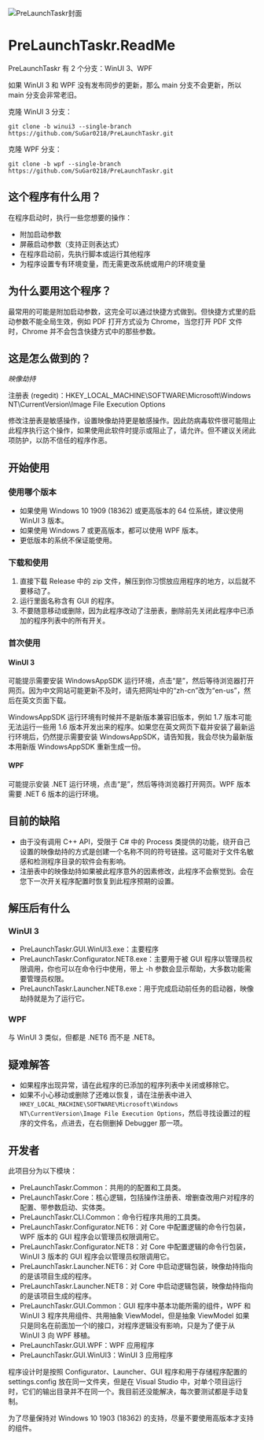 ![PreLaunchTaskr封面](https://github.com/user-attachments/assets/9249bb36-5e66-4205-9f44-9838c8424016)

# PreLaunchTaskr.ReadMe

PreLaunchTaskr 有 2 个分支：WinUI 3、WPF

如果 WinUI 3 和 WPF 没有发布同步的更新，那么 main 分支不会更新，所以 main 分支会非常老旧。

克隆 WinUI 3 分支：

```git clone -b winui3 --single-branch https://github.com/SuGar0218/PreLaunchTaskr.git```

克隆 WPF 分支：
  
```git clone -b wpf --single-branch https://github.com/SuGar0218/PreLaunchTaskr.git```

## 这个程序有什么用？

在程序启动时，执行一些您想要的操作：

- 附加启动参数
- 屏蔽启动参数（支持正则表达式）
- 在程序启动前，先执行脚本或运行其他程序
- 为程序设置专有环境变量，而无需更改系统或用户的环境变量

## 为什么要用这个程序？

最常用的可能是附加启动参数，这完全可以通过快捷方式做到。但快捷方式里的启动参数不能全局生效，例如 PDF 打开方式设为 Chrome，当您打开 PDF 文件时，Chrome 并不会包含快捷方式中的那些参数。

## 这是怎么做到的？

*映像劫持*

注册表 (regedit)：HKEY_LOCAL_MACHINE\SOFTWARE\Microsoft\Windows NT\CurrentVersion\Image File Execution Options

修改注册表是敏感操作，设置映像劫持更是敏感操作。因此防病毒软件很可能阻止此程序执行这个操作，如果使用此软件时提示或阻止了，请允许。但不建议关闭此项防护，以防不信任的程序作恶。

## 开始使用

### 使用哪个版本

- 如果使用 Windows 10 1909 (18362) 或更高版本的 64 位系统，建议使用 WinUI 3 版本。
- 如果使用 Windows 7 或更高版本，都可以使用 WPF 版本。
- 更低版本的系统不保证能使用。

### 下载和使用

1. 直接下载 Release 中的 zip 文件，解压到你习惯放应用程序的地方，以后就不要移动了。
2. 运行里面名称含有 GUI 的程序。
3. 不要随意移动或删除，因为此程序改动了注册表，删除前先关闭此程序中已添加的程序列表中的所有开关。

### 首次使用

#### WinUI 3

可能提示需要安装 WindowsAppSDK 运行环境，点击“是”，然后等待浏览器打开网页。因为中文网站可能更新不及时，请先把网址中的“zh-cn”改为“en-us”，然后在英文页面下载。

WindowsAppSDK 运行环境有时候并不是新版本兼容旧版本，例如 1.7 版本可能无法运行一些用 1.6 版本开发出来的程序。如果您在英文网页下载并安装了最新运行环境后，仍然提示需要安装 WindowsAppSDK，请告知我，我会尽快为最新版本用新版 WindowsAppSDK 重新生成一份。

#### WPF

可能提示安装 .NET 运行环境，点击“是”，然后等待浏览器打开网页。WPF 版本需要 .NET 6 版本的运行环境。

## 目前的缺陷

- 由于没有调用 C++ API，受限于 C# 中的 Process 类提供的功能，绕开自己设置的映像劫持的方式是创建一个名称不同的符号链接。这可能对于文件名敏感和检测程序目录的软件会有影响。
- 注册表中的映像劫持如果被此程序意外的因素修改，此程序不会察觉到。会在您下一次开关程序配置时恢复到此程序预期的设置。

## 解压后有什么

### WinUI 3

- PreLaunchTaskr.GUI.WinUI3.exe：主要程序
- PreLaunchTaskr.Configurator.NET8.exe：主要用于被 GUI 程序以管理员权限调用，你也可以在命令行中使用，带上 -h 参数会显示帮助，大多数功能需要管理员权限。
- PreLaunchTaskr.Launcher.NET8.exe：用于完成启动前任务的启动器，映像劫持就是为了运行它。

### WPF

与 WinUI 3 类似，但都是 .NET6 而不是 .NET8。

## 疑难解答

- 如果程序出现异常，请在此程序的已添加的程序列表中关闭或移除它。
- 如果不小心移动或删除了还难以恢复，请在注册表中进入 ```HKEY_LOCAL_MACHINE\SOFTWARE\Microsoft\Windows NT\CurrentVersion\Image File Execution Options```，然后寻找设置过的程序的文件名，点进去，在右侧删掉 Debugger 那一项。

## 开发者

此项目分为以下模块：

- PreLaunchTaskr.Common：共用的的配置和工具类。
- PreLaunchTaskr.Core：核心逻辑，包括操作注册表、增删查改用户对程序的配置、带参数启动、实体类。
- PreLaunchTaskr.CLI.Common：命令行程序共用的工具类。
- PreLaunchTaskr.Configurator.NET6：对 Core 中配置逻辑的命令行包装，WPF 版本的 GUI 程序会以管理员权限调用它。
- PreLaunchTaskr.Configurator.NET8：对 Core 中配置逻辑的命令行包装，WinUI 3 版本的 GUI 程序会以管理员权限调用它。
- PreLaunchTaskr.Launcher.NET6：对 Core 中启动逻辑包装，映像劫持指向的是该项目生成的程序。
- PreLaunchTaskr.Launcher.NET8：对 Core 中启动逻辑包装，映像劫持指向的是该项目生成的程序。
- PreLaunchTaskr.GUI.Common：GUI 程序中基本功能所需的组件，WPF 和 WinUI 3 程序共用组件、共用抽象 ViewModel，但是抽象 ViewModel 如果只是同名在前面加一个I的接口，对程序逻辑没有影响，只是为了便于从 WinUI 3 向 WPF 移植。
- PreLaunchTaskr.GUI.WPF：WPF 应用程序
- PreLaunchTaskr.GUI.WinUI3：WinUI 3 应用程序

程序设计时是按照 Configurator、Launcher、GUI 程序和用于存储程序配置的 settings.config 放在同一文件夹，但是在 Visual Studio 中，对单个项目运行时，它们的输出目录并不在同一个。我目前还没能解决，每次要测试都是手动复制。

为了尽量保持对 Windows 10 1903 (18362) 的支持，尽量不要使用高版本才支持的组件。
